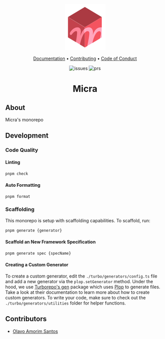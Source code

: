<p align="center">
  <img src="./docs/assets/micra-logo.png" />
</p>

<p align="center">
  <a href="./docs">Documentation</a> •
  <a href="./CONTRIBUTING.md">Contributing</a> •
  <a href="./CODE_OF_CONDUCT.md">Code of Conduct</a>
</p>

<p align="center">
  <img alt="issues" src="https://img.shields.io/github/issues-search/micrajs/micra?color=%23F3626C&label=Issues&logo=github&query=is%3Aopen" />
  <img alt="prs" src="https://img.shields.io/github/issues-pr/micrajs/micra?color=%23F3626C&label=Pull%20requests&logo=github" />
</p>

<h1 align="center">Micra</h1>

## About

Micra's monorepo

## Development

### Code Quality

#### Linting

```bash
pnpm check
```

#### Auto Formatting

```bash
pnpm format
```

### Scaffolding

This monorepo is setup with scaffolding capabilities. To scaffold, run:

```bash
pnpm generate {generator}
```

#### Scaffold an New Framework Specification

```bash
pnpm generate spec {specName}
```


#### Creating a Custom Generator

To create a custom generator, edit the `./turbo/generators/config.ts` file and add a new generator via the `plop.setGenerator` method. Under the hood, we use [Turborepo's gen](https://turbo.build/repo/docs/guides/generating-code) package which uses [Plop](https://plopjs.com/documentation/) to generate files. Take a look at their documentation to learn more about how to create custom generators. To write your code, make sure to check out the `./turbo/generators/utilities` folder for helper functions.

## Contributors

- [Olavo Amorim Santos](https://github.com/olavoasantos)
